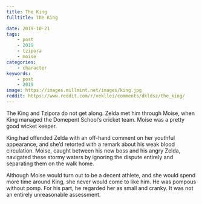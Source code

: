 ```yaml
---
title: The King
fulltitle: The King

date: 2019-10-21
tags:
    - post
    - 2019
    - tzipora
    - moise
categories:
    - character
keywords:
    - post
    - 2019
image: https://images.millmint.net/images/king.jpg
reddit: https://www.reddit.com/r/vekllei/comments/dkldsz/the_king/
---
```


The King and Tzipora do not get along. Zelda met him through Moise, when King managed the Domepent School’s cricket team. Moise was a pretty good wicket keeper.

King had offended Zelda with an off-hand comment on her youthful appearance, and she’d retorted with a remark about his weak blood circulation. Moise, caught between his new boss and his angry Zelda, navigated these stormy waters by ignoring the dispute entirely and separating them on the walk home.

Although Moise would turn out to be a decent athlete, and she would spend more time around King, she never would come to like him. He was pompous without pomp. For his part, he regarded her as small and cranky. It was not an entirely unreasonable assessment.
